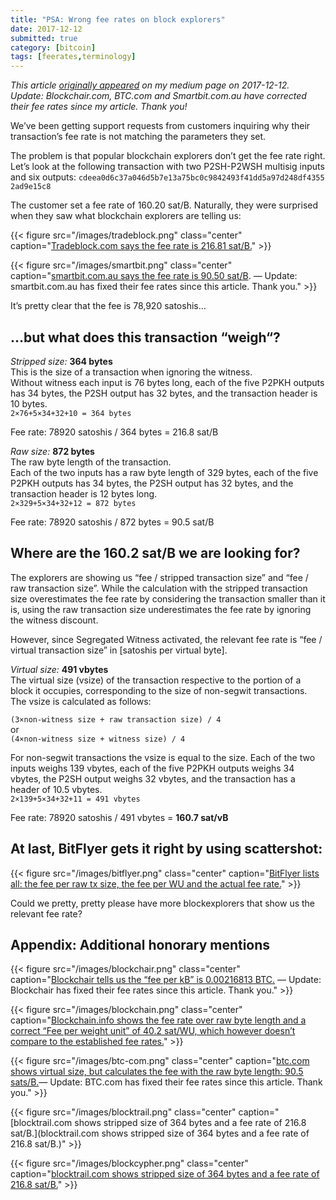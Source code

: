 ```yaml
---
title: "PSA: Wrong fee rates on block explorers"
date: 2017-12-12
submitted: true
category: [bitcoin]
tags: [feerates,terminology]
---
```


*This article [originally appeared](https://murchandamus.medium.com/psa-wrong-fee-rates-on-block-explorers-48390cbfcc74) on my medium page on 2017-12-12.*  
*Update: Blockchair.com, BTC.com and Smartbit.com.au have corrected their fee rates since my article. Thank you!*

We’ve been getting support requests from customers inquiring why their transaction’s fee rate is not matching the parameters they set.

The problem is that popular blockchain explorers don’t get the fee rate right. Let’s look at the following transaction with two P2SH-P2WSH multisig inputs and six outputs:
`c​d​e​e​a​0​d​6​c​3​7​a​0​4​6​d​5​b​7​e​1​3​a​7​5​b​c​0​c​9​8​4​2​4​9​3​f​4​1​d​d​5​a​9​7​d​2​4​8​d​f​4​3​5​5​2​a​d​9​e​1​5​c​8​`

The customer set a fee rate of 160.20 sat/B. Naturally, they were surprised when they saw what blockchain explorers are telling us:

{{< figure src="/images/tradeblock.png" class="center" caption="[Tradeblock.com says the fee rate is 216.81 sat/B.](https://tradeblock.com/bitcoin/tx/cdeea0d6c37a046d5b7e13a75bc0c9842493f41dd5a97d248df43552ad9e15c8)" >}}


{{< figure src="/images/smartbit.png" class="center" caption="[smartbit.com.au says the fee rate is 90.50 sat/B](https://www.smartbit.com.au/tx/cdeea0d6c37a046d5b7e13a75bc0c9842493f41dd5a97d248df43552ad9e15c8). — Update: smartbit.com.au has fixed their fee rates since this article. Thank you." >}}

It’s pretty clear that the fee is 78,920 satoshis…

## …but what does this transaction “weigh“?

*Stripped size:* **364 bytes**  
This is the size of a transaction when ignoring the witness.  
Without witness each input is 76 bytes long, each of the five P2PKH outputs has 34 bytes, the P2SH output has 32 bytes, and the transaction header is 10 bytes.  
`2×76+5×34+32+10 = 364 bytes`

Fee rate: 78920 satoshis / 364 bytes = 216.8 sat/B

*Raw size:* **872 bytes**  
The raw byte length of the transaction.  
Each of the two inputs has a raw byte length of 329 bytes, each of the five P2PKH outputs has 34 bytes, the P2SH output has 32 bytes, and the transaction header is 12 bytes long.  
`2×329+5×34+32+12 = 872 bytes`

Fee rate: 78920 satoshis / 872 bytes = 90.5 sat/B

## Where are the 160.2 sat/B we are looking for?

The explorers are showing us “fee / stripped transaction size” and “fee / raw transaction size”. While the calculation with the stripped transaction size overestimates the fee rate by considering the transaction smaller than it is, using the raw transaction size underestimates the fee rate by ignoring the witness discount.

However, since Segregated Witness activated, the relevant fee rate is “fee / virtual transaction size” in [satoshis per virtual byte].

*Virtual size:* **491 vbytes**  
The virtual size (vsize) of the transaction respective to the portion of a block it occupies, corresponding to the size of non-segwit transactions.  
The vsize is calculated as follows:

`(3×non-witness size + raw transaction size) / 4`  
or  
`(4×non-witness size + witness size) / 4`

For non-segwit transactions the vsize is equal to the size.
Each of the two inputs weighs 139 vbytes, each of the five P2PKH outputs weighs 34 vbytes, the P2SH output weighs 32 vbytes, and the transaction has a header of 10.5 vbytes.  
`2×139+5×34+32+11 = 491 vbytes`

Fee rate: 78920 satoshis / 491 vbytes = **160.7 sat/vB**

## At last, BitFlyer gets it right by using scattershot:

{{< figure src="/images/bitflyer.png" class="center" caption="[BitFlyer lists all: the fee per raw tx size, the fee per WU and the actual fee rate.](http://chainflyer.bitflyer.jp/Transaction/cdeea0d6c37a046d5b7e13a75bc0c9842493f41dd5a97d248df43552ad9e15c8)" >}}

Could we pretty, pretty please have more blockexplorers that show us the relevant fee rate?

## Appendix: Additional honorary mentions


{{< figure src="/images/blockchair.png" class="center" caption="[Blockchair tells us the “fee per kB” is 0.00216813 BTC.](https://blockchair.com/bitcoin/transaction/261494937) — Update: Blockchair has fixed their fee rates since this article. Thank you." >}}

{{< figure src="/images/blockchain.png" class="center" caption="[Blockchain.info shows the fee rate over raw byte length and a correct “Fee per weight unit” of 40.2 sat/WU, which however doesn’t compare to the established fee rates.](https://blockchain.info/tx/cdeea0d6c37a046d5b7e13a75bc0c9842493f41dd5a97d248df43552ad9e15c8)" >}}

{{< figure src="/images/btc-com.png" class="center" caption="[btc.com shows virtual size, but calculates the fee with the raw byte length: 90.5 sats/B.](https://btc.com/cdeea0d6c37a046d5b7e13a75bc0c9842493f41dd5a97d248df43552ad9e15c8)— Update: BTC.com has fixed their fee rates since this article. Thank you." >}}

{{< figure src="/images/blocktrail.png" class="center" caption="[blocktrail.com shows stripped size of 364 bytes and a fee rate of 216.8 sat/B.](blocktrail.com shows stripped size of 364 bytes and a fee rate of 216.8 sat/B.)" >}}

{{< figure src="/images/blockcypher.png" class="center" caption="[blocktrail.com shows stripped size of 364 bytes and a fee rate of 216.8 sat/B.](https://www.blocktrail.com/BTC/tx/cdeea0d6c37a046d5b7e13a75bc0c9842493f41dd5a97d248df43552ad9e15c8)" >}}


